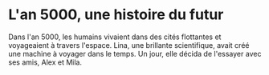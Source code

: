 # L'an 5000, une histoire du futur

Dans l'an 5000, les humains vivaient dans des cités flottantes et voyageaient à travers l'espace. Lina, une brillante scientifique, avait créé une machine à voyager dans le temps. Un jour, elle décida de l'essayer avec ses amis, Alex et Mila.